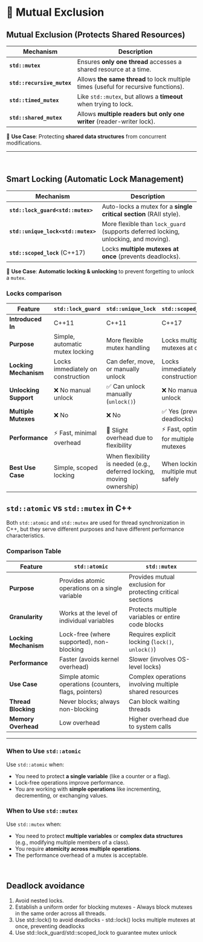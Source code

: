 # 📌 Mutual Exclusion

## **Mutual Exclusion (Protects Shared Resources)**
| Mechanism       | Description |
|----------------|------------|
| **`std::mutex`** | Ensures **only one thread** accesses a shared resource at a time. |
| **`std::recursive_mutex`** | Allows **the same thread** to lock multiple times (useful for recursive functions). |
| **`std::timed_mutex`** | Like `std::mutex`, but allows a **timeout** when trying to lock. |
| **`std::shared_mutex`** | Allows **multiple readers but only one writer** (reader-writer lock). |

📌 **Use Case**: Protecting **shared data structures** from concurrent modifications.

---

<br />

## **Smart Locking (Automatic Lock Management)**
| Mechanism       | Description |
|----------------|------------|
| **`std::lock_guard<std::mutex>`** | Auto-locks a mutex for a **single critical section** (RAII style). |
| **`std::unique_lock<std::mutex>`** | More flexible than `lock_guard` (supports deferred locking, unlocking, and moving). |
| **`std::scoped_lock`** (C++17) | Locks **multiple mutexes at once** (prevents deadlocks). |

📌 **Use Case**: **Automatic locking & unlocking** to prevent forgetting to unlock a `mutex`.


### Locks comparison

| Feature              | `std::lock_guard` | `std::unique_lock` | `std::scoped_lock` |
|----------------------|------------------|--------------------|--------------------|
| **Introduced In**    | C++11            | C++11             | C++17             |
| **Purpose**         | Simple, automatic mutex locking | More flexible mutex handling | Locks multiple mutexes at once |
| **Locking Mechanism** | Locks immediately on construction | Can defer, move, or manually unlock | Locks immediately on construction |
| **Unlocking Support** | ❌ No manual unlock | ✅ Can unlock manually (`unlock()`) | ❌ No manual unlock |
| **Multiple Mutexes** | ❌ No | ❌ No | ✅ Yes (prevents deadlocks) |
| **Performance** | ⚡ Fast, minimal overhead | 🐢 Slight overhead due to flexibility | ⚡ Fast, optimized for multiple mutexes |
| **Best Use Case** | Simple, scoped locking | When flexibility is needed (e.g., deferred locking, moving ownership) | When locking multiple mutexes safely |

## `std::atomic` vs `std::mutex` in C++

Both `std::atomic` and `std::mutex` are used for thread synchronization in C++, but they serve different purposes and have different performance characteristics.

### **Comparison Table**

| Feature            | `std::atomic` | `std::mutex` |
|-------------------|--------------|-------------|
| **Purpose** | Provides atomic operations on a single variable | Provides mutual exclusion for protecting critical sections |
| **Granularity** | Works at the level of individual variables | Protects multiple variables or entire code blocks |
| **Locking Mechanism** | Lock-free (where supported), non-blocking | Requires explicit locking (`lock()`, `unlock()`) |
| **Performance** | Faster (avoids kernel overhead) | Slower (involves OS-level locks) |
| **Use Case** | Simple atomic operations (counters, flags, pointers) | Complex operations involving multiple shared resources |
| **Thread Blocking** | Never blocks; always non-blocking | Can block waiting threads |
| **Memory Overhead** | Low overhead | Higher overhead due to system calls |

---

### **When to Use `std::atomic`**
Use `std::atomic` when:
- You need to protect **a single variable** (like a counter or a flag).
- Lock-free operations improve performance.
- You are working with **simple operations** like incrementing, decrementing, or exchanging values.

### **When to Use `std::mutex`**
Use `std::mutex` when:
- You need to protect **multiple variables** or **complex data structures** (e.g., modifying multiple members of a class).
- You require **atomicity across multiple operations**.
- The performance overhead of a mutex is acceptable.

<br />

## Deadlock avoidance
1. Avoid nested locks.
2. Establish a uniform order for blocking mutexes - Always block mutexes in the same order across all threads.
3. Use std::lock() to avoid deadlocks - std::lock() locks multiple mutexes at once, preventing deadlocks
4. Use std::lock_guard/std::scoped_lock to guarantee mutex unlock